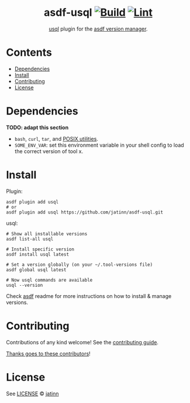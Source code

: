 <div align="center">

# asdf-usql [![Build](https://github.com/jatinn/asdf-usql/actions/workflows/build.yml/badge.svg)](https://github.com/jatinn/asdf-usql/actions/workflows/build.yml) [![Lint](https://github.com/jatinn/asdf-usql/actions/workflows/lint.yml/badge.svg)](https://github.com/jatinn/asdf-usql/actions/workflows/lint.yml)

[usql](https://github.com/xo/usql) plugin for the [asdf version manager](https://asdf-vm.com).

</div>

# Contents

- [Dependencies](#dependencies)
- [Install](#install)
- [Contributing](#contributing)
- [License](#license)

# Dependencies

**TODO: adapt this section**

- `bash`, `curl`, `tar`, and [POSIX utilities](https://pubs.opengroup.org/onlinepubs/9699919799/idx/utilities.html).
- `SOME_ENV_VAR`: set this environment variable in your shell config to load the correct version of tool x.

# Install

Plugin:

```shell
asdf plugin add usql
# or
asdf plugin add usql https://github.com/jatinn/asdf-usql.git
```

usql:

```shell
# Show all installable versions
asdf list-all usql

# Install specific version
asdf install usql latest

# Set a version globally (on your ~/.tool-versions file)
asdf global usql latest

# Now usql commands are available
usql --version
```

Check [asdf](https://github.com/asdf-vm/asdf) readme for more instructions on how to
install & manage versions.

# Contributing

Contributions of any kind welcome! See the [contributing guide](contributing.md).

[Thanks goes to these contributors](https://github.com/jatinn/asdf-usql/graphs/contributors)!

# License

See [LICENSE](LICENSE) © [jatinn](https://github.com/jatinn/)
